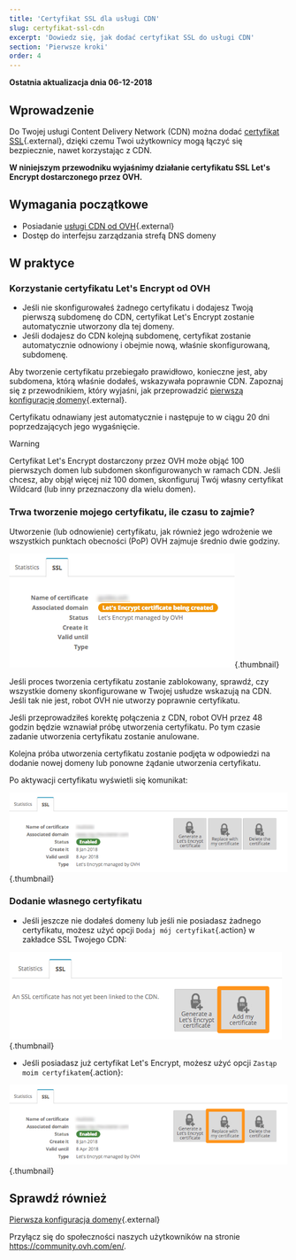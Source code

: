 ```yaml
---
title: 'Certyfikat SSL dla usługi CDN'
slug: certyfikat-ssl-cdn
excerpt: 'Dowiedz się, jak dodać certyfikat SSL do usługi CDN'
section: 'Pierwsze kroki'
order: 4
---
```


**Ostatnia aktualizacja dnia 06-12-2018**

## Wprowadzenie

Do Twojej usługi Content Delivery Network (CDN) można dodać [certyfikat SSL](https://www.ovh.pl/ssl/){.external}, dzięki czemu Twoi użytkownicy mogą łączyć się bezpiecznie, nawet korzystając z CDN.

**W niniejszym przewodniku wyjaśnimy działanie certyfikatu SSL Let's Encrypt dostarczonego przez OVH.**


## Wymagania początkowe

- Posiadanie [usługi CDN od OVH](https://www.ovh.pl/cdn/){.external}
- Dostęp do interfejsu zarządzania strefą DNS domeny

## W praktyce

### Korzystanie certyfikatu Let's Encrypt od OVH

- Jeśli nie skonfigurowałeś żadnego certyfikatu i dodajesz Twoją pierwszą subdomenę do CDN, certyfikat Let's Encrypt zostanie automatycznie utworzony dla tej domeny.
- Jeśli dodajesz do CDN kolejną subdomenę, certyfikat zostanie automatycznie odnowiony i obejmie nową, właśnie skonfigurowaną, subdomenę.


Aby tworzenie certyfikatu przebiegało prawidłowo, konieczne jest, aby subdomena, którą właśnie dodałeś, wskazywała poprawnie CDN. Zapoznaj się z przewodnikiem, który wyjaśni, jak przeprowadzić [pierwszą konfigurację domeny](https://docs.ovh.com/pl/cdn-infrastructure/pierwsza-konfiguracja-domeny-na-cdn){.external}.

Certyfikatu odnawiany jest automatycznie i następuje to w ciągu 20 dni poprzedzających jego wygaśnięcie.

> [!warning]
>
> Certyfikat Let's Encrypt dostarczony przez OVH może objąć 100 pierwszych domen lub subdomen skonfigurowanych w ramach CDN. Jeśli chcesz, aby objął więcej niż 100 domen, skonfiguruj Twój własny certyfikat Wildcard (lub inny przeznaczony dla wielu domen).
>


### Trwa tworzenie mojego certyfikatu, ile czasu to zajmie?

Utworzenie (lub odnowienie) certyfikatu, jak również jego wdrożenie we wszystkich punktach obecności (PoP) OVH zajmuje średnio dwie godziny.

![Tworzenie certyfikat SSL w toku](images/ssl_in_progress.png){.thumbnail}


Jeśli proces tworzenia certyfikatu zostanie zablokowany, sprawdź, czy wszystkie domeny skonfigurowane w Twojej usłudze wskazują na CDN. Jeśli tak nie jest, robot OVH nie utworzy poprawnie certyfikatu.

Jeśli przeprowadziłeś korektę połączenia z CDN, robot OVH przez 48 godzin będzie wznawiał próbę utworzenia certyfikatu. Po tym czasie zadanie utworzenia certyfikatu zostanie anulowane.

Kolejna próba utworzenia certyfikatu zostanie podjęta w odpowiedzi na dodanie nowej domeny lub ponowne żądanie utworzenia certyfikatu.

Po aktywacji certyfikatu wyświetli się komunikat:

![Certyfikat SSL został utworzony](images/ssl_validated.png){.thumbnail}


### Dodanie własnego certyfikatu

- Jeśli jeszcze nie dodałeś domeny lub jeśli nie posiadasz żadnego certyfikatu, możesz użyć opcji `Dodaj mój certyfikat`{.action} w zakładce SSL Twojego CDN:


![Dodanie certyfikatu SSL](images/add_ssl.png){.thumbnail}

- Jeśli posiadasz już certyfikat Let's Encrypt, możesz użyć opcji `Zastąp moim certyfikatem`{.action}:

![Zmiana certyfikatu SSL](images/change_ssl.png){.thumbnail}


## Sprawdź również

[Pierwsza konfiguracja domeny](https://docs.ovh.com/pl/cdn-infrastructure/pierwsza-konfiguracja-domeny-na-cdn){.external}

Przyłącz się do społeczności naszych użytkowników na stronie <https://community.ovh.com/en/>.